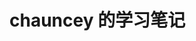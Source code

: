 <!--
 * @Author: mengxiangyu
 * @Date: 2022-02-08 17:37:53
 * @LastEditTime: 2022-02-08 17:37:53
 * @LastEditors: your name
 * @Description:
-->

# chauncey 的学习笔记
